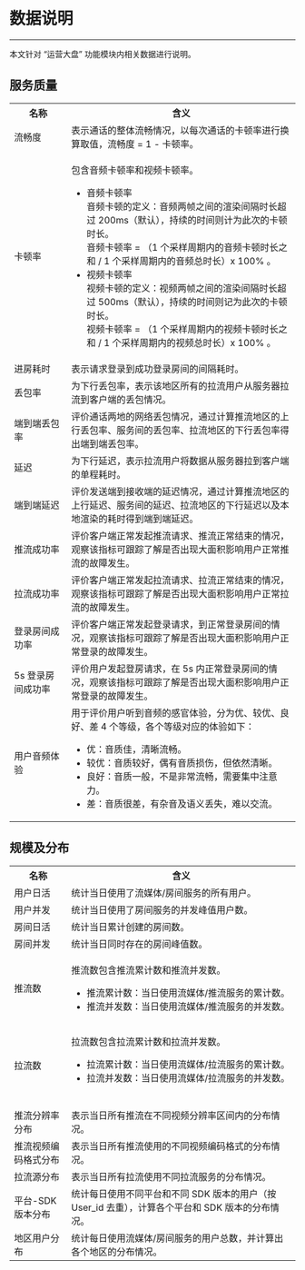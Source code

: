 # 数据说明

- - -

本文针对 “运营大盘” 功能模块内相关数据进行说明。

## 服务质量

<table>
  <colgroup>
    <col width="20%" />
    <col width="80%" />
  </colgroup>
<tbody><tr>
<th>名称</th>
<th>含义</th>
</tr>
<tr>
<td>流畅度</td>
<td>表示通话的整体流畅情况，以每次通话的卡顿率进行换算取值，流畅度 = 1 - 卡顿率。</td>
</tr>
<tr>
<td>卡顿率</td>
<td><p>包含音频卡顿率和视频卡顿率。</p><ul><li>音频卡顿率<br />音频卡顿的定义：音频两帧之间的渲染间隔时长超过 200ms（默认），持续的时间则计为此次的卡顿时长。<br />音频卡顿率 = （1 个采样周期内的音频卡顿时长之和 / 1 个采样周期内的音频总时长）x 100% 。</li><li>视频卡顿率<br />视频卡顿的定义：视频两帧之间的渲染间隔时长超过 500ms（默认），持续的时间则记为此次的卡顿时长。<br />视频卡顿率 =&nbsp;（1 个采样周期内的视频卡顿时长之和 / 1 个采样周期内的视频总时长）x 100% 。</li></ul></td>
</tr>
<tr>
<td>进房耗时</td>
<td>表示请求登录到成功登录房间的间隔耗时。</td>
</tr>
<tr>
<td>丢包率</td>
<td>为下行丢包率，表示该地区所有的拉流用户从服务器拉流到客户端的丢包情况。</td>
</tr>
<tr>
<td>端到端丢包率</td>
<td>评价通话两地的网络丢包情况，通过计算推流地区的上行丢包率、服务间的丢包率、拉流地区的下行丢包率得出端到端丢包率。</td>
</tr>
<tr>
<td>延迟</td>
<td>为下行延迟，表示拉流用户将数据从服务器拉到客户端的单程耗时。</td>
</tr>
<tr>
<td>端到端延迟</td>
<td>评价发送端到接收端的延迟情况，通过计算推流地区的上行延迟、服务间的延迟、拉流地区的下行延迟以及本地渲染的耗时得到端到端延迟。</td>
</tr>
<tr>
<td>推流成功率</td>
<td>评价客户端正常发起推流请求、推流正常结束的情况，观察该指标可跟踪了解是否出现大面积影响用户正常推流的故障发生。</td>
</tr>
<tr>
<td>拉流成功率</td>
<td>评价客户端正常发起拉流请求、拉流正常结束的情况，观察该指标可跟踪了解是否出现大面积影响用户正常拉流的故障发生。</td>
</tr>
<tr>
<td>登录房间成功率</td>
<td>评价客户端正常发起登录请求，到正常登录房间的情况，观察该指标可跟踪了解是否出现大面积影响用户正常登录的故障发生。</td>
</tr>
<tr>
<td>5s 登录房间成功率</td>
<td>评价用户发起登房请求，在 5s 内正常登录房间的情况，观察该指标可跟踪了解是否出现大面积影响用户正常登录的故障发生。</td>
</tr>
<tr>
<td>用户音频体验</td>
<td>用于评价用户听到音频的感官体验，分为优、较优、良好、差 4 个等级，各个等级对应的体验如下：<br /><ul><li>优：音质佳，清晰流畅。</li><li>较优：音质较好，偶有音质损伤，但依然清晰。</li><li>良好：音质一般，不是非常流畅，需要集中注意力。</li><li>差：音质很差，有杂音及语义丢失，难以交流。</li></ul></td>
</tr>
</tbody></table>

## 规模及分布

<table>
  <colgroup>
    <col width="20%" />
    <col width="80%" />
  </colgroup>
<tbody><tr>
<th>名称</th>
<th>含义</th>
</tr>
<tr>
<td>用户日活</td>
<td>统计当日使用了流媒体/房间服务的所有用户。</td>
</tr>
<tr>
<td>用户并发</td>
<td>统计当日使用了房间服务的并发峰值用户数。</td>
</tr>
<tr>
<td>房间日活</td>
<td>统计当日累计创建的房间数。</td>
</tr>
<tr>
<td>房间并发</td>
<td>统计当日同时存在的房间峰值数。</td>
</tr>
<tr>
<td>推流数</td>
<td><p>推流数包含推流累计数和推流并发数。</p><ul><li>推流累计数：当日使用流媒体/推流服务的累计数。</li><li>推流并发数：当日使用流媒体/推流服务的并发数。</li></ul></td>
</tr>
<tr>
<td>拉流数</td>
<td><p>拉流数包含拉流累计数和拉流并发数。</p><ul><li>拉流累计数：当日使用流媒体/拉流服务的累计数。</li><li>拉流并发数：当日使用流媒体/拉流服务的并发数。</li></ul>&nbsp;</td>
</tr>
<tr>
<td>推流分辨率分布</td>
<td>表示当日所有推流在不同视频分辨率区间内的分布情况。</td>
</tr>
<tr>
<td>推流视频编码格式分布</td>
<td>表示当日所有推流使用的不同视频编码格式的分布情况。</td>
</tr>
<tr>
<td>拉流源分布</td>
<td>表示当日所有拉流使用不同拉流服务的分布情况。</td>
</tr>
<tr>
<td>平台-SDK版本分布</td>
<td>统计每日使用不同平台和不同 SDK 版本的用户（按 User_id 去重），计算各个平台和 SDK 版本的分布情况。</td>
</tr>
<tr>
<td>地区用户分布</td>
<td>统计每日使用流媒体/房间服务的用户总数，并计算出各个地区的分布情况。</td>
</tr>
</tbody></table>
